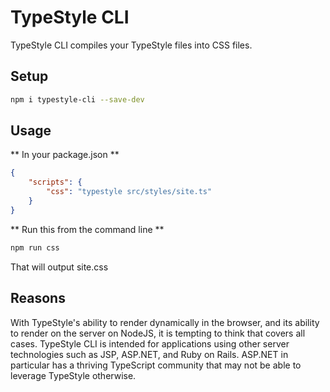 # TypeStyle CLI

TypeStyle CLI compiles your TypeStyle files into CSS files.

## Setup
```bash
npm i typestyle-cli --save-dev
```

## Usage
** In your package.json **
```json
{
    "scripts": {
        "css": "typestyle src/styles/site.ts"
    }
}
```

** Run this from the command line **
```bash
npm run css
```

That will output site.css

## Reasons

With TypeStyle's ability to render dynamically in the browser, and its ability to render on the server on NodeJS, it is tempting to think that covers all cases.
TypeStyle CLI is intended for applications using other server technologies such as JSP, ASP.NET, and Ruby on Rails.  ASP.NET in particular has a thriving TypeScript
community that may not be able to leverage TypeStyle otherwise.